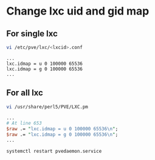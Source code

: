 # Change lxc uid and gid map

## For single lxc
```bash
vi /etc/pve/lxc/<lxcid>.conf
```

```
...
lxc.idmap = u 0 100000 65536
lxc.idmap = g 0 100000 65536
...
```

## For all lxc
``` bash
vi /usr/share/perl5/PVE/LXC.pm
```
```perl
...
# At line 653
$raw .= "lxc.idmap = u 0 100000 65536\n";
$raw .= "lxc.idmap = g 0 100000 65536\n";
...
```
```bash
systemctl restart pvedaemon.service
```
